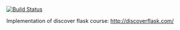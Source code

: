 [![Build Status](https://travis-ci.org/ghooo/flask-intro.svg?branch=master)](https://travis-ci.org/ghooo/flask-intro)

Implementation of discover flask course: http://discoverflask.com/